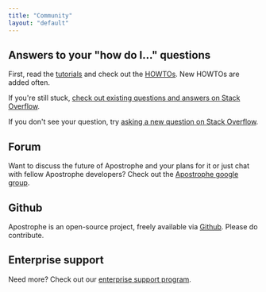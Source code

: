```yaml
---
title: "Community"
layout: "default"
---
```


## Answers to your "how do I..." questions

First, read the [tutorials](../docs/tutorials/index.html) and check out the [HOWTOs](../docs/tutorials/howtos/index.html). New HOWTOs are added often.

If you're still stuck, [check out existing questions and answers on Stack Overflow](http://stackoverflow.com/questions/tagged/apostrophe-cms).

If you don't see your question, try [asking a new question on Stack Overflow](http://stackoverflow.com/questions/ask?tags=apostrophe-cms).

## Forum

Want to discuss the future of Apostrophe and your plans for it or just chat with fellow Apostrophe developers? Check out the [Apostrophe google group](https://groups.google.com/forum/#!forum/apostrophenow).

## Github

Apostrophe is an open-source project, freely available via [Github](https://github.com/punkave/apostrophe). Please do contribute.

## Enterprise support

Need more? Check out our [enterprise support program](../support/enterprise-support.html).
